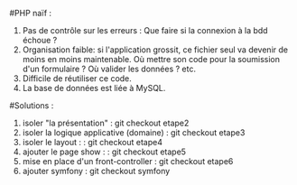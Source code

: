 #PHP naïf :
1. Pas de contrôle sur les erreurs : Que faire si la connexion à la bdd échoue ?
2. Organisation faible: si l'application grossit, ce fichier seul va devenir de moins en moins maintenable. Où mettre son code pour la soumission d'un formulaire ? Où valider les données ? etc.
3. Difficile de réutiliser ce code.
4. La base de données est liée à MySQL.

#Solutions : 
1. isoler "la présentation" : git checkout etape2 
2. isoler la logique applicative (domaine) : git checkout etape3
3. isoler le layout : : git checkout etape4
4. ajouter le page show : : git checkout etape5 
5. mise en place d'un front-controller : git checkout etape6 
6. ajouter symfony : git checkout symfony
